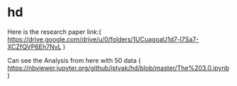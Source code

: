 # hd

Here is the research paper link:( https://drive.google.com/drive/u/0/folders/1UCuagoaU1d7-l7Sa7-XCZfQVP6Eh7NvL )

Can see the Analysis from here with 50 data ( https://nbviewer.jupyter.org/github/istyak/hd/blob/master/The%203.0.ipynb )




